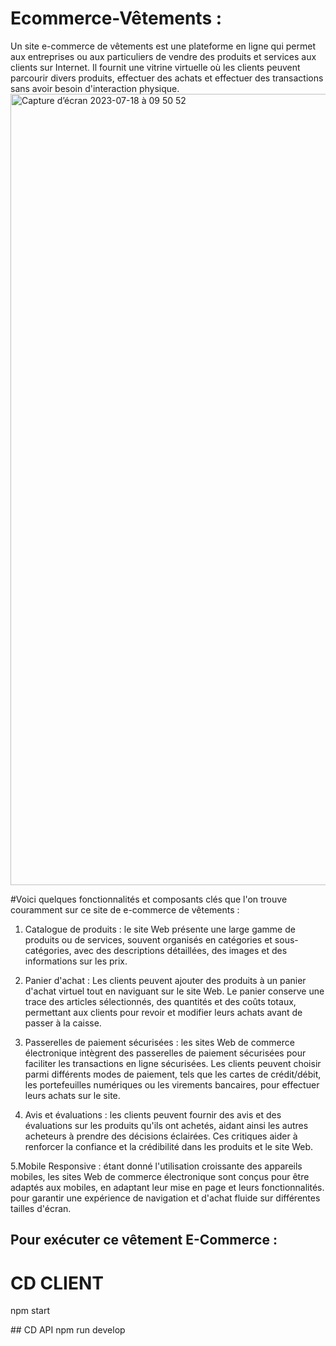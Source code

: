 # Ecommerce-Vêtements :

Un site e-commerce de vêtements est une plateforme en ligne qui permet aux entreprises ou aux particuliers de vendre des produits et
services aux clients sur Internet. Il fournit une vitrine virtuelle où les clients peuvent parcourir
divers produits, effectuer des achats et effectuer des transactions sans avoir besoin d'interaction physique.
<img width="1266" alt="Capture d’écran 2023-07-18 à 09 50 52" src="https://github.com/Ayushch12/Ecommerce-Clothing/assets/96380226/5d5ec29b-401c-4383-82ab-d56bb08a8005">

#Voici quelques fonctionnalités et composants clés que l'on trouve couramment sur ce site de e-commerce de vêtements :
1. Catalogue de produits : le site Web présente une large gamme de produits ou de services, souvent organisés en catégories
  et sous-catégories, avec des descriptions détaillées, des images et des informations sur les prix.
 
2. Panier d'achat : Les clients peuvent ajouter des produits à un panier d'achat virtuel tout en naviguant sur le site Web. Le panier conserve une trace des articles sélectionnés, des quantités et des coûts totaux, permettant aux clients
pour revoir et modifier leurs achats avant de passer à la caisse.

3. Passerelles de paiement sécurisées : les sites Web de commerce électronique intègrent des passerelles de paiement sécurisées pour faciliter les transactions en ligne sécurisées. Les clients peuvent choisir parmi différents modes de paiement,
  tels que les cartes de crédit/débit, les portefeuilles numériques ou les virements bancaires, pour effectuer leurs achats sur le site.
 
4. Avis et évaluations : les clients peuvent fournir des avis et des évaluations sur les produits qu'ils ont achetés, aidant ainsi les autres acheteurs à prendre des décisions éclairées. Ces critiques
aider à renforcer la confiance et la crédibilité dans les produits et le site Web.

5.Mobile Responsive : étant donné l'utilisation croissante des appareils mobiles, les sites Web de commerce électronique sont conçus pour être adaptés aux mobiles, en adaptant leur mise en page et leurs fonctionnalités.
pour garantir une expérience de navigation et d'achat fluide sur différentes tailles d'écran.

## Pour exécuter ce vêtement E-Commerce :

# CD CLIENT
npm start

## CD API
npm run develop




